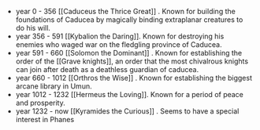 




- year 0 - 356 [[Caduceus the Thrice Great]] . Known for building the foundations of Caducea by magically binding extraplanar creatures to do his will.
- year 356 - 591 [[Kybalion the Daring]]. Known for destroying his enemies who waged war on the fledgling province of Caducea.
- year 591 - 660 [[Solomon the Dominant]] . Known for establishing the order of the [[Grave knights]], an order that the most chivalrous knights can join after death as a deathless guardian of caducea.
- year 660 - 1012 [[Orthros the Wise]] . Known for establishing the biggest arcane library in Umun.
- year 1012 - 1232 [[Hermeus the Loving]]. Known for a period of peace and prosperity.
- year 1232 - now [[Kyramides the Curious]] . Seems to have a special interest in Phanes
